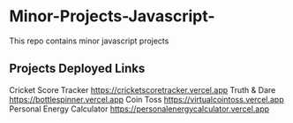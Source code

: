 # Minor-Projects-Javascript-
This repo contains minor javascript projects

## Projects Deployed Links
Cricket Score Tracker https://cricketscoretracker.vercel.app
Truth & Dare https://bottlespinner.vercel.app
Coin Toss https://virtualcointoss.vercel.app
Personal Energy Calculator https://personalenergycalculator.vercel.app

